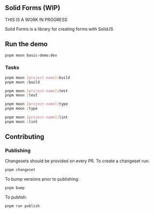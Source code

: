 ## Solid Forms (WIP)

THIS IS A WORK IN PROGRESS

Solid Forms is a library for creating forms with SolidJS

## Run the demo

```bash
pnpm moon basic-demo:dev
```

### Tasks

```bash
pnpm moon [project-name]:build
pnpm moon :build

pnpm moon [project-name]:test
pnpm moon :test

pnpm moon [project-name]:type
pnpm moon :type

pnpm moon [project-name]:lint
pnpm moon :lint
```

## Contributing

### Publishing

Changesets should be provided on every PR. To create a changeset run:

```bash
pnpm changeset
```

To bump versions prior to publishing:

```bash
pnpm bump
```

To publish:

```bash
pnpm run publish
```
